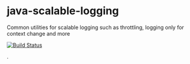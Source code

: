 # java-scalable-logging
Common utilities for scalable logging such as throttling, logging only for context change and more

[![Build Status](https://travis-ci.org/LivePersonInc/java-scalable-logging.svg?branch=master)](https://travis-ci.org/LivePersonInc/java-scalable-logging)

.
